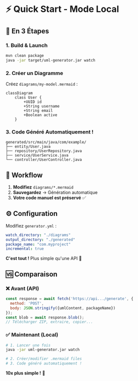 # ⚡ Quick Start - Mode Local

## 🚀 En 3 Étapes

### **1. Build & Launch**
```bash
mvn clean package
java -jar target/uml-generator.jar watch
```

### **2. Créer un Diagramme**
Créez `diagrams/my-model.mermaid` :
```mermaid
classDiagram
    class User {
        +UUID id
        +String username
        +String email
        +Boolean active
    }
```

### **3. Code Généré Automatiquement !**
```
generated/src/main/java/com/example/
├── entity/User.java
├── repository/UserRepository.java  
├── service/UserService.java
└── controller/UserController.java
```

## 🎯 Workflow

1. **Modifiez** `diagrams/*.mermaid`
2. **Sauvegardez** → Génération automatique
3. **Votre code manuel est préservé** ✅

## ⚙️ Configuration

Modifiez `generator.yml` :
```yaml
watch_directory: "./diagrams"
output_directory: "./generated"  
package_name: "com.myproject"
incremental: true
```

**C'est tout !** Plus simple qu'une API 🎉

## 🆚 Comparaison

### ❌ **Avant (API)**
```javascript
const response = await fetch('https://api.../generate', {
  method: 'POST',
  body: JSON.stringify({umlContent, packageName})
});
const blob = await response.blob();
// Télécharger ZIP, extraire, copier...
```

### ✅ **Maintenant (Local)**
```bash
# 1. Lancer une fois
java -jar uml-generator.jar watch

# 2. Créer/modifier .mermaid files
# 3. Code généré automatiquement !
```

**10x plus simple !** 🚀